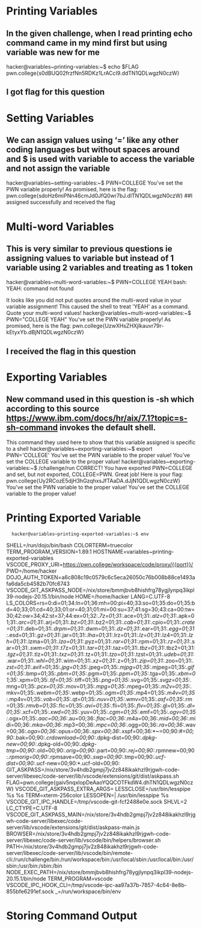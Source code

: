 # Printing Variables
## In the given challenge, when I read printing echo command came in my mind first but using variable was new for me 
  hacker@variables~printing-variables:~$ echo $FLAG
  pwn.college{s0dBUQ02frzfNn5RDKz1LrACcI9.ddTN1QDLwgzN0czW}
## I got flag for this question
# Setting Variables
## We can assign values using ‘=’ like any other coding languages but without spaces around  and $ is used with variable to access the variable and not assign the variable
  hacker@variables~setting-variables:~$ PWN=COLLEGE
  You've set the PWN variable properly! As promised, here is the flag:
  pwn.college{sdoHz6miPNn46cmJd0JfQ0wr7bJ.dlTN1QDLwgzN0czW}
  ##I assigned successfully and received the flag
# Multi-word Variables
## This is very similar to previous questions ie assigning values to variable but instead of 1 variable using 2 variables  and treating as 1 token
  hacker@variables~multi-word-variables:~$ PWN=COLLEGE YEAH
  bash: YEAH: command not found
  
  It looks like you did not put quotes around the multi-word value in your 
  variable assignment! This caused the shell to treat 'YEAH' as a command. Quote 
  your multi-word values!
  hacker@variables~multi-word-variables:~$ PWN="COLLEGE YEAH"
  You've set the PWN variable properly! As promised, here is the flag:
  pwn.college{UzwXHsZHXjlkauvr79r-kEtyxYb.dBjN1QDLwgzN0czW}
## I received the flag in this question
# Exporting Variables
## New command used in this question is -sh which according to this source https://www.ibm.com/docs/hr/aix/7.1?topic=s-sh-command invokes the default shell.
  This command they used here to show that this variable assigned is specific to a shell
  hacker@variables~exporting-variables:~$ export PWN='COLLEGE'
  You've set the PWN variable to the proper value!
  You've set the COLLEGE variable to the proper value!
  hacker@variables~exporting-variables:~$ /challenge/run
  CORRECT!
  You have exported PWN=COLLEGE and set, but not exported, COLLEGE=PWN. Great 
  job! Here is your flag:
  pwn.college{Uy2RCozE5djH3hGzqhxsJfTAaDA.dJjN1QDLwgzN0czW}
  You've set the PWN variable to the proper value!
  You've set the COLLEGE variable to the proper value!

# Printing Exported Variable 
      hacker@variables~printing-exported-variables:~$ env
  SHELL=/run/dojo/bin/bash
  COLORTERM=truecolor
  TERM_PROGRAM_VERSION=1.89.1
  HOSTNAME=variables~printing-exported-variables
  VSCODE_PROXY_URI=https://pwn.college/workspace/code/proxy/{{port}}/
  PWD=/home/hacker
  DOJO_AUTH_TOKEN=a6c808c19c0579c6c5eca26050c76b008b88ce1493afa6da5cb4582b70fc6743
  VSCODE_GIT_ASKPASS_NODE=/nix/store/bmmjbvb8hishfrg78ygjlynpq3ikpl39-nodejs-20.15.1/bin/node
  HOME=/home/hacker
  LANG=C.UTF-8
  LS_COLORS=rs=0:di=01;34:ln=01;36:mh=00:pi=40;33:so=01;35:do=01;35:bd=40;33;01:cd=40;33;01:or=40;31;01:mi=00:su=37;41:sg=30;43:ca=00:tw=30;42:ow=34;42:st=37;44:ex=01;32:*.7z=01;31:*.ace=01;31:*.alz=01;31:*.apk=01;31:*.arc=01;31:*.arj=01;31:*.bz=01;31:*.bz2=01;31:*.cab=01;31:*.cpio=01;31:*.crate=01;31:*.deb=01;31:*.drpm=01;31:*.dwm=01;31:*.dz=01;31:*.ear=01;31:*.egg=01;31:*.esd=01;31:*.gz=01;31:*.jar=01;31:*.lha=01;31:*.lrz=01;31:*.lz=01;31:*.lz4=01;31:*.lzh=01;31:*.lzma=01;31:*.lzo=01;31:*.pyz=01;31:*.rar=01;31:*.rpm=01;31:*.rz=01;31:*.sar=01;31:*.swm=01;31:*.t7z=01;31:*.tar=01;31:*.taz=01;31:*.tbz=01;31:*.tbz2=01;31:*.tgz=01;31:*.tlz=01;31:*.txz=01;31:*.tz=01;31:*.tzo=01;31:*.tzst=01;31:*.udeb=01;31:*.war=01;31:*.whl=01;31:*.wim=01;31:*.xz=01;31:*.z=01;31:*.zip=01;31:*.zoo=01;31:*.zst=01;31:*.avif=01;35:*.jpg=01;35:*.jpeg=01;35:*.mjpg=01;35:*.mjpeg=01;35:*.gif=01;35:*.bmp=01;35:*.pbm=01;35:*.pgm=01;35:*.ppm=01;35:*.tga=01;35:*.xbm=01;35:*.xpm=01;35:*.tif=01;35:*.tiff=01;35:*.png=01;35:*.svg=01;35:*.svgz=01;35:*.mng=01;35:*.pcx=01;35:*.mov=01;35:*.mpg=01;35:*.mpeg=01;35:*.m2v=01;35:*.mkv=01;35:*.webm=01;35:*.webp=01;35:*.ogm=01;35:*.mp4=01;35:*.m4v=01;35:*.mp4v=01;35:*.vob=01;35:*.qt=01;35:*.nuv=01;35:*.wmv=01;35:*.asf=01;35:*.rm=01;35:*.rmvb=01;35:*.flc=01;35:*.avi=01;35:*.fli=01;35:*.flv=01;35:*.gl=01;35:*.dl=01;35:*.xcf=01;35:*.xwd=01;35:*.yuv=01;35:*.cgm=01;35:*.emf=01;35:*.ogv=01;35:*.ogx=01;35:*.aac=00;36:*.au=00;36:*.flac=00;36:*.m4a=00;36:*.mid=00;36:*.midi=00;36:*.mka=00;36:*.mp3=00;36:*.mpc=00;36:*.ogg=00;36:*.ra=00;36:*.wav=00;36:*.oga=00;36:*.opus=00;36:*.spx=00;36:*.xspf=00;36:*~=00;90:*#=00;90:*.bak=00;90:*.crdownload=00;90:*.dpkg-dist=00;90:*.dpkg-new=00;90:*.dpkg-old=00;90:*.dpkg-tmp=00;90:*.old=00;90:*.orig=00;90:*.part=00;90:*.rej=00;90:*.rpmnew=00;90:*.rpmorig=00;90:*.rpmsave=00;90:*.swp=00;90:*.tmp=00;90:*.ucf-dist=00;90:*.ucf-new=00;90:*.ucf-old=00;90:
  GIT_ASKPASS=/nix/store/3v4hdb2gmpj7jv2z848ikakhzl9rjgwh-code-server/libexec/code-server/lib/vscode/extensions/git/dist/askpass.sh
  FLAG=pwn.college{gaiv5nqxlopDeAaoYQQCOTFkdW4.dhTN1QDLwgzN0czW}
  VSCODE_GIT_ASKPASS_EXTRA_ARGS=
  LESSCLOSE=/usr/bin/lesspipe %s %s
  TERM=xterm-256color
  LESSOPEN=| /usr/bin/lesspipe %s
  VSCODE_GIT_IPC_HANDLE=/tmp/vscode-git-fcf2488e0e.sock
  SHLVL=2
  LC_CTYPE=C.UTF-8
  VSCODE_GIT_ASKPASS_MAIN=/nix/store/3v4hdb2gmpj7jv2z848ikakhzl9rjgwh-code-server/libexec/code-server/lib/vscode/extensions/git/dist/askpass-main.js
  BROWSER=/nix/store/3v4hdb2gmpj7jv2z848ikakhzl9rjgwh-code-server/libexec/code-server/lib/vscode/bin/helpers/browser.sh
  PATH=/nix/store/3v4hdb2gmpj7jv2z848ikakhzl9rjgwh-code-server/libexec/code-server/lib/vscode/bin/remote-cli:/run/challenge/bin:/run/workspace/bin:/usr/local/sbin:/usr/local/bin:/usr/sbin:/usr/bin:/sbin:/bin
  NODE_EXEC_PATH=/nix/store/bmmjbvb8hishfrg78ygjlynpq3ikpl39-nodejs-20.15.1/bin/node
  TERM_PROGRAM=vscode
  VSCODE_IPC_HOOK_CLI=/tmp/vscode-ipc-aa97a37b-7857-4c64-8e8b-855bfe6291ef.sock
  _=/run/workspace/bin/env

# Storing Command Output

